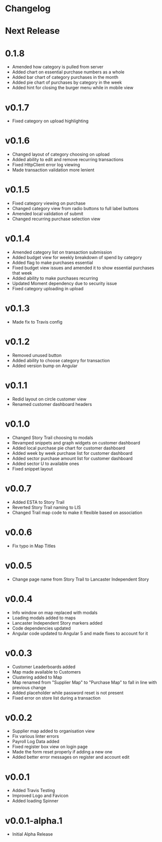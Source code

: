 # Changelog

# Next Release

# 0.1.8

* Amended how category is pulled from server
* Added chart on essential purchase numbers as a whole
* Added bar chart of category purchases in the month
* Added pie chart of purchases by category in the week
* Added hint for closing the burger menu while in mobile view

# v0.1.7

* Fixed category on upload highlighting

# v0.1.6

* Changed layout of category choosing on upload
* Added ability to edit and remove recurring transactions
* Fixed HttpClient error log viewing
* Made transaction validation more lenient

# v0.1.5

* Fixed category viewing on purchase
* Changed category view from radio buttons to full label buttons
* Amended local validation of submit
* Changed recurring purchase selection view

# v0.1.4

* Amended category list on transaction submission
* Added budget view for weekly breakdown of spend by category
* Added flag to make purchases essential
* Fixed budget view issues and amended it to show essential purchases that week
* Added ability to make purchases recurring
* Updated Moment dependency due to security issue
* Fixed category uploading in upload

# v0.1.3

* Made fix to Travis config

# v0.1.2

* Removed unused button
* Added ability to choose category for transaction
* Added version bump on Angular

# v0.1.1

* Redid layout on circle customer view
* Renamed customer dashboard headers

# v0.1.0

* Changed Story Trail choosing to modals
* Revamped snippets and graph widgets on customer dashboard
* Added local purchase pie chart for customer dashboard
* Added week by week purchase list for customer dashboard
* Added sector purchase amount list for customer dashboard
* Added sector U to available ones
* Fixed snippet layout

# v0.0.7

* Added ESTA to Story Trail
* Reverted Story Trail naming to LIS
* Changed Trail map code to make it flexible based on association

# v0.0.6

* Fix typo in Map Titles

# v0.0.5

* Change page name from Story Trail to Lancaster Independent Story

# v0.0.4

* Info window on map replaced with modals
* Loading modals added to maps
* Lancaster Independent Story markers added
* Code dependencies updated
* Angular code updated to Angular 5 and made fixes to account for it

# v0.0.3

* Customer Leaderboards added
* Map made available to Customers
* Clustering added to Map
* Map renamed from "Supplier Map" to "Purchase Map" to fall in line with
previous change
* Added placeholder while password reset is not present
* Fixed error on store list during a transaction


# v0.0.2

* Supplier map added to organisation view
* Fix various linter errors
* Payroll Log Data added
* Fixed register box view on login page
* Made the form reset properly if adding a new one
* Added better error messages on register and account edit

# v0.0.1

* Added Travis Testing
* Improved Logo and Favicon
* Added loading Spinner

# v0.0.1-alpha.1

* Initial Alpha Release
